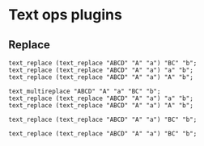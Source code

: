 # Text ops plugins

## Replace

```polygolf
text_replace (text_replace "ABCD" "A" "a") "BC" "b";
text_replace (text_replace "ABCD" "A" "a") "a" "b";
text_replace (text_replace "ABCD" "A" "a") "A" "b";
```

```polygolf textOps.useMultireplace(false)
text_multireplace "ABCD" "A" "a" "BC" "b";
text_replace (text_replace "ABCD" "A" "a") "a" "b";
text_replace (text_replace "ABCD" "A" "a") "A" "b";
```

```polygolf
text_replace (text_replace "ABCD" "A" "a") "BC" "b";
```

```polygolf textOps.useMultireplace(true)
text_replace (text_replace "ABCD" "A" "a") "BC" "b";
```
